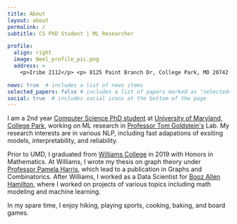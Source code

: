 ```yaml
---
title: About
layout: about
permalink: /
subtitle: CS PhD Student | ML Researcher

profile:
  align: right
  image: Neel_profile_pic.png
  address: >
    <p>Iribe 2112</p> <p> 8125 Paint Branch Dr, College Park, MD 20742 </p>

news: true  # includes a list of news items
selected_papers: false # includes a list of papers marked as "selected={true}"
social: true  # includes social icons at the bottom of the page
---
```

I am a 2nd year [Computer Science PhD student](https://www.cs.umd.edu/people/njain17) at [University of Maryland, College Park](https://www.umd.edu/), working on ML research in [Professor Tom Goldstein's](https://www.cs.umd.edu/~tomg/) Lab. My research interests are in various NLP, including fast adapations of exsiting models, interpretability, and reliability. 

Prior to UMD, I graduated from [Williams College](https://www.williams.edu/) in 2019 with Honors in Mathematics. At Williams, I wrote my thesis on graph theory under [Professor Pamela Harris](https://www.pamelaeharris.com/), which lead to a publication in Graphs and Combinatorics. After Williams, I worked as a Data Scientist for [Booz Allen Hamilton](https://www.boozallen.com/), where I worked on projects of various topics including math modeling and machine learning.

In my spare time, I enjoy hiking, playing sports, cooking, baking, and board games.

<!-- I am the current TA for CMSC 320 Intro to Data Science. My office hours are listed on the [course website](https://cmsc320.github.io/). -->

<!-- Put your address / P.O. box / other info right below your picture. You can also disable any these elements by editing `profile` property of the YAML header of your `_pages/about.md`. Edit `_bibliography/papers.bib` and Jekyll will render your [publications page](/al-folio/publications/) automatically.

Link to your social media connections, too. This theme is set up to use [Font Awesome icons](http://fortawesome.github.io/Font-Awesome/) and [Academicons](https://jpswalsh.github.io/academicons/), like the ones below. Add your Facebook, Twitter, LinkedIn, Google Scholar, or just disable all of them. -->

